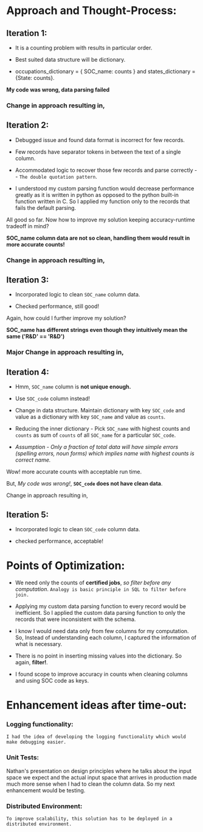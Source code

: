 # Approach and Thought-Process:

## Iteration 1:

* It is a counting problem with results in particular order.

* Best suited data structure will be dictionary.

* occupations_dictionary = { SOC_name: counts } and states_dictionary = {State: counts}.

**My code was wrong, data parsing failed** 

### Change in approach resulting in,

## Iteration 2:

* Debugged issue and found data format is incorrect for few records.

* Few records have separator tokens in between the text of a single column.

* Accommodated logic to recover those few records and parse correctly -- `The double quotation pattern`.

* I understood my custom parsing function would decrease performance greatly as it is written in python as opposed to the python built-in function written in C. So I applied my function only to the records that fails the default parsing.

All good so far. Now how to improve my solution keeping accuracy-runtime tradeoff in mind?

**SOC_name column data are not so clean, handling them would result in more accurate counts!**

### Change in approach resulting in,

## Iteration 3:

* Incorporated logic to clean `SOC_name` column data.

* Checked performance, still good!

Again, how could I further improve my solution?

**SOC_name has different strings even though they intuitively mean the same ('R&D' == 'R&AMP;D')**

### **Major Change in approach resulting in,**

## Iteration 4:

* Hmm, `SOC_name` column is **not unique enough.**

* Use `SOC_code` column instead!

* Change in data structure. Maintain dictionary with key `SOC_code` and value as a dictionary with key `SOC_name` and value as `counts`.

* Reducing the inner dictionary - Pick `SOC_name` with highest counts and `counts` as sum of `counts` of all `SOC_name` for a particular `SOC_code`.

* *Assumption - Only a fraction of total data will have simple errors (spelling errors, noun forms) which implies name with highest counts is correct name.*

Wow! more accurate counts with acceptable run time.

But, *My code was wrong!*, **`SOC_code` does not have clean data**.

Change in approach resulting in,

## Iteration 5:

* Incorporated logic to clean `SOC_code` column data.

* checked performance, acceptable!


# Points of Optimization:

* We need only the counts of **certified jobs**, *so filter before any computation*. `Analogy is basic principle in SQL to filter before join.`

* Applying my custom data parsing function to every record would be inefficient. So I applied the custom data parsing function to only the records that were inconsistent with the schema.

* I know I would need data only from few columns for my computation. So, Instead of understanding each column, I captured the information of what is necessary.

* There is no point in inserting missing values into the dictionary. So again, **filter!**.

* I found scope to improve accuracy in counts when cleaning columns and using SOC code as keys.

# Enhancement ideas after time-out:

### Logging functionality:

    I had the idea of developing the logging functionality which would make debugging easier.

### Unit Tests:
Nathan's presentation on design principles where he talks about the input space we expect and the actual input space that arrives in production made much more sense when I had to clean the column data.
So my next enhancement would be testing.

### Distributed Environment:
    To improve scalability, this solution has to be deployed in a distributed environment.
